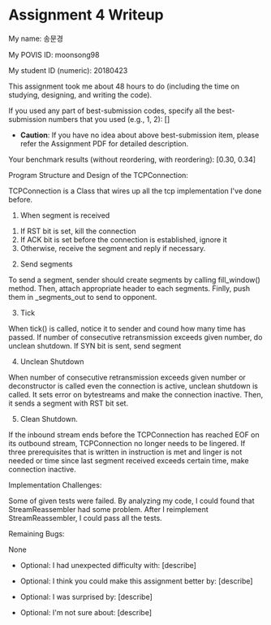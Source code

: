 Assignment 4 Writeup
=============

My name: 송문경

My POVIS ID: moonsong98

My student ID (numeric): 20180423

This assignment took me about 48 hours to do (including the time on studying, designing, and writing the code).

If you used any part of best-submission codes, specify all the best-submission numbers that you used (e.g., 1, 2): []

- **Caution**: If you have no idea about above best-submission item, please refer the Assignment PDF for detailed description.

Your benchmark results (without reordering, with reordering): [0.30, 0.34]

Program Structure and Design of the TCPConnection:

TCPConnection is a Class that wires up all the tcp implementation I've done before.

1. When segment is received

1) If RST bit is set, kill the connection
2) If ACK bit is set before the connection is established, ignore it
3) Otherwise, receive the segment and reply if necessary.

2. Send segments

To send a segment, sender should create segments by calling fill_window() method.
Then, attach appropriate header to each segments.
Finlly, push them in _segments_out to send to opponent.

3. Tick

When tick() is called, notice it to sender and cound how many time has passed.
If number of consecutive retransmission exceeds given number, do unclean shutdown.
If SYN bit is sent, send segment

4. Unclean Shutdown

When number of consecutive retransmission exceeds given number
or deconstructor is called even the connection is active, unclean shutdown is called. 
It sets error on bytestreams and make the connection inactive.
Then, it sends a segment with RST bit set.

5. Clean Shutdown.

If the inbound stream ends before the TCPConnection has reached EOF on its outbound stream,
TCPConnection no longer needs to be lingered.
If three prerequisites that is written in instruction is met
and linger is not needed or time since last segment received exceeds certain time,
make connection inactive.


Implementation Challenges:

Some of given tests were failed.
By analyzing my code, I could found that StreamReassembler had some problem.
After I reimplement StreamReassembler, I could pass all the tests.

Remaining Bugs:

None

- Optional: I had unexpected difficulty with: [describe]

- Optional: I think you could make this assignment better by: [describe]

- Optional: I was surprised by: [describe]

- Optional: I'm not sure about: [describe]
